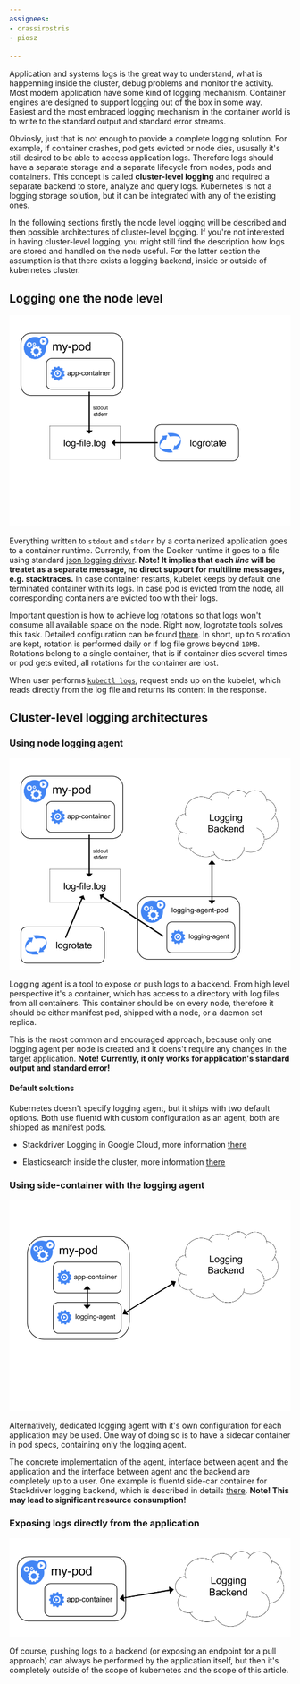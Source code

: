 ```yaml
---
assignees:
- crassirostris
- piosz

---
```


Application and systems logs is the great way to understand, what is happenning inside the cluster, debug problems and monitor the activity. Most modern application have some kind of logging mechanism. Container engines are designed to support logging out of the box in some way. Easiest and the most embraced logging mechanism in the container world is to write to the standard output and standard error streams.

Obviosly, just that is not enough to provide a complete logging solution. For example, if container crashes, pod gets evicted or node dies, ususally it's still desired to be able to access application logs. Therefore logs should have a separate storage and a separate lifecycle from nodes, pods and containers. This concept is called __cluster-level logging__ and required a separate backend to store, analyze and query logs. Kubernetes is not a logging storage solution, but it can be integrated with any of the existing ones.

In the following sections firstly the node level logging will be described and then possible architectures of cluster-level logging. If you're not interested in having cluster-level logging, you might still find the description how logs are stored and handled on the node useful. For the latter section the assumption is that there exists a logging backend, inside or outside of kubernetes cluster.

## Logging one the node level

![Node level logging](/images/docs/getting-started-guides/logging/logging-node-level.png)

Everything written to `stdout` and `stderr` by a containerized application goes to a container runtime. Currently, from the Docker runtime it goes to a file using standard [json logging driver](https://docs.docker.com/engine/admin/logging/overview). __Note! It implies that each _line_ will be treatet as a separate message, no direct support for multiline messages, e.g. stacktraces.__ In case container restarts, kubelet keeps by default one terminated container with its logs. In case pod is evicted from the node, all corresponding containers are evicted too with their logs.

Important question is how to achieve log rotations so that logs won't consume all available space on the node. Right now, logrotate tools solves this task. Detailed configuration can be found [there](https://github.com/kubernetes/kubernetes/blob/release-1.5/cluster/gce/gci/configure-helper.sh#L96). In short, up to `5` rotation are kept, rotation is performed daily or if log file grows beyond `10MB`. Rotations belong to a single container, that is if container dies several times or pod gets evited, all rotations for the container are lost.

When user performs [`kubectl logs`](/docs/user-guide/kubectl/kubectl_logs), request ends up on the kubelet, which reads directly from the log file and returns its content in the response.

## Cluster-level logging architectures

### Using node logging agent

![Using node level logging agent](/images/docs/getting-started-guides/logging/logging-with-node-agent.png)

Logging agent is a tool to expose or push logs to a backend. From high level perspective it's a container, which has access to a directory with log files from all containers. This container should be on every node, therefore it should be either manifest pod, shipped with a node, or a daemon set replica.

This is the most common and encouraged approach, because only one logging agent per node is created and it doens't require any changes in the target application. __Note! Currently, it only works for application's standard output and standard error!__

#### Default solutions

Kubernetes doesn't specify logging agent, but it ships with two default options. Both use fluentd with custom configuration as an agent, both are shipped as manifest pods.

* Stackdriver Logging in Google Cloud, more information [there](/docs/getting-started-guides/logging-sdl)

* Elasticsearch inside the cluster, more information [there](/docs/getting-started-guides/logging-elasticsearch)

### Using side-container with the logging agent

![Using side-container with the logging agent](/images/docs/getting-started-guides/logging/logging-with-sidecar.png)

Alternatively, dedicated logging agent with it's own configuration for each application may be used. One way of doing so is to have a sidecar container in pod specs, containing only the logging agent.

The concrete implementation of the agent, interface between agent and the application and the interface between agent and the backend are completely up to a user. One example is fluentd side-car container for Stackdriver logging backend, which is described in details [there](https://github.com/kubernetes/contrib/tree/b70447aa59ea14468f4cd349760e45b6a0a9b15d/logging/fluentd-sidecar-gcp). __Note! This may lead to significant resource consumption!__

### Exposing logs directly from the application

![Exposing logs directly from the application](/images/docs/getting-started-guides/logging/logging-from-application.png)

Of course, pushing logs to a backend (or exposing an endpoint for a pull approach) can always be performed by the application itself, but then it's completely outside of the scope of kubernetes and the scope of this article.
